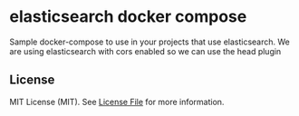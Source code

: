 elasticsearch docker compose
============================

Sample docker-compose to use in your projects that use elasticsearch.
We are using elasticsearch with cors enabled so we can use the head plugin

License
-------

MIT License (MIT). See [License File](LICENSE.md) for more information.
